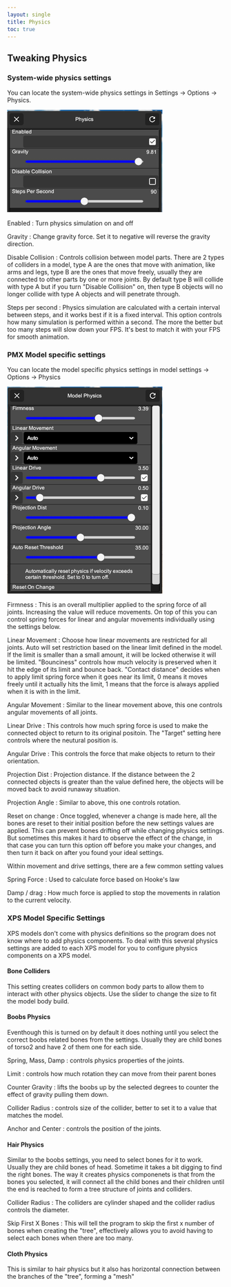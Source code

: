 ```yaml
---
layout: single
title: Physics
toc: true
---
```


## Tweaking Physics

### System-wide physics settings
You can locate the system-wide physics settings in Settings -> Options -> Physics. 

![System Physics](/images/system-physics.png)

Enabled
: Turn physics simulation on and off

Gravity
:  Change gravity force. Set it to negative will reverse the gravity direction. 

Disable Collision
:  Controls collision between model parts. There are 2 types of colliders in a model, type A are the ones that move with animation, like arms and legs, type B are the ones that move freely, usually they are connected to other parts by one or more joints. By default type B will collide with type A but if you turn "Disable Collision" on, then type B objects will no longer collide with type A objects and will penetrate through. 

Steps per second
:  Physics simulation are calculated with a certain interval between steps, and it works best if it is a fixed interval. This option controls how many simulation is performed within a second. The more the better but too many steps will slow down your FPS. It's best to match it with your FPS for smooth animation.

### PMX Model specific settings
You can locate the model specific physics settings in model settings -> Options -> Physics

![Model Physics](/images/model-physics.png)

Firmness
:  This is an overall multiplier applied to the spring force of all joints. Increasing the value will reduce movements. On top of this you can control spring forces for linear and angular movements individually using the settings below.

Linear Movement
:  Choose how linear movements are restricted for all joints. Auto will set restriction based on the linear limit defined in the model. If the limit is smaller than a small amount, it will be locked otherwise it will be limited. "Bounciness" controls how much velocity is preserved when it hit the edge of its limit and bounce back. "Contact distance" decides when to apply limit spring force when it goes near its limit, 0 means it moves freely until it actually hits the limit, 1 means that the force is always applied when it is with in the limit. 

Angular Movement
:  Similar to the linear movement above, this one controls angular movements of all joints.

Linear Drive
:  This controls how much spring force is used to make the connected object to return to its original positoin. The "Target" setting here controls where the neutural position is. 

Angular Drive
:  This controls the force that make objects to return to their orientation. 

Projection Dist
:  Projection distance. If the distance between the 2 connected objects is greater than the value defined here, the objects will be moved back to avoid runaway situation. 

Projection Angle
:  Similar to above, this one controls rotation. 

Reset on change
:  Once toggled, whenever a change is made here, all the bones are reset to their initial position before the new settings values are applied. This can prevent bones drifting off while changing physics settings. But sometimes this makes it hard to observe the effect of the change, in that case you can turn this option off before you make your changes, and then turn it back on after you found your ideal settings. 

Within movement and drive settings, there are a few common setting values

Spring Force
:  Used to calculate force based on Hooke's law

Damp / drag
:  How much force is applied to stop the movements in ralation to the current velocity. 

### XPS Model Specific Settings
XPS models don't come with physics definitions so the program does not know where to add physics components. To deal with this several physics settings are added to each XPS model for you to configure physics components on a XPS model. 

#### Bone Colliders 
This setting creates colliders on common body parts to allow them to interact with other physics objects. Use the slider to change the size to fit the model body build. 

#### Boobs Physics
Eventhough this is turned on by default it does nothing until you select the correct boobs related bones from the settings. Usually they are child bones of torso2 and have 2 of them one for each side. 

Spring, Mass, Damp
: controls physics properties of the joints. 

Limit
: controls how much rotation they can move from their parent bones

Counter Gravity
: lifts the boobs up by the selected degrees to counter the effect of gravity pulling them down. 

Collider Radius
: controls size of the collider, better to set it to a value that matches the model.

Anchor and Center
: controls the position of the joints.

#### Hair Physics
Similar to the boobs settings, you need to select bones for it to work. Usually they are child bones of head. Sometime it takes a bit digging to find the right bones. The way it creates physics componenets is that from the bones you selected, it will connect all the child bones and their children until the end is reached to form a tree structure of joints and colliders. 

Collider Radius
: The colliders are cylinder shaped and the collider radius controls the diameter.

Skip First X Bones
: This will tell the program to skip the first x number of bones when creating the "tree", effectively allows you to avoid having to select each bones when there are too many. 

#### Cloth Physics
This is similar to hair physics but it also has horizontal connection between the branches of the "tree", forming a "mesh"
